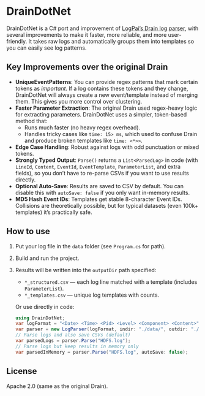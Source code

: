 ﻿# DrainDotNet

DrainDotNet is a C# port and improvement of [LogPai’s Drain log parser](https://github.com/logpai/logparser), with several improvements to make it faster, more reliable, and more user-friendly. It takes raw logs and automatically groups them into templates so you can easily see log patterns.

## Key Improvements over the original Drain
- **UniqueEventPatterns**: You can provide regex patterns that mark certain tokens as *important*. If a log contains these tokens and they change, DrainDotNet will always create a new event/template instead of merging them. This gives you more control over clustering.
- **Faster Parameter Extraction**: The original Drain used regex-heavy logic for extracting parameters. DrainDotNet uses a simpler, token-based method that:
  - Runs much faster (no heavy regex overhead).
  - Handles tricky cases like `time: 15> ms`, which used to confuse Drain and produce broken templates like `time: <*>>`.
- **Edge Case Handling**: Robust against logs with odd punctuation or mixed tokens.
- **Strongly Typed Output**: `Parse()` returns a `List<ParsedLog>` in code (with `LineId`, `Content`, `EventId`, `EventTemplate`, `ParameterList`, and extra fields), so you don’t have to re-parse CSVs if you want to use results directly.
- **Optional Auto-Save**: Results are saved to CSV by default. You can disable this with `autoSave: false` if you only want in-memory results.
- **MD5 Hash Event IDs**: Templates get stable 8-character Event IDs. Collisions are theoretically possible, but for typical datasets (even 100k+ templates) it’s practically safe.

## How to use
1. Put your log file in the `data` folder (see `Program.cs` for path).
2. Build and run the project.
3. Results will be written into the `outputDir` path specified:
   - `*_structured.csv` — each log line matched with a template (includes `ParameterList`).
   - `*_templates.csv` — unique log templates with counts.

   Or use directly in code:

	```csharp
	using DrainDotNet;
	var logFormat = "<Date> <Time> <Pid> <Level> <Component> <Content>";
	var parser = new LogParser(logFormat, indir: "./data/", outdir: "./result/");
	// Parse logs and also save CSVs (default)
	var parsedLogs = parser.Parse("HDFS.log");
	// Parse logs but keep results in memory only
	var parsedInMemory = parser.Parse("HDFS.log", autoSave: false);
	```
 

## License
Apache 2.0 (same as the original Drain).